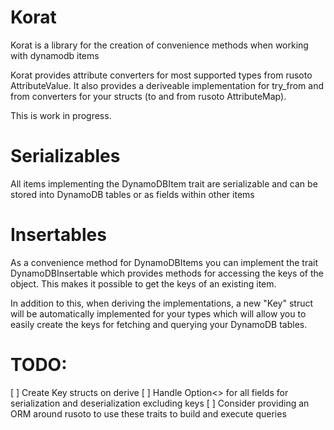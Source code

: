 # Korat

Korat is a library for the creation of convenience methods when working with dynamodb items

Korat provides attribute converters for most supported types from rusoto AttributeValue. It
also provides a deriveable implementation for try_from and from converters for your structs
(to and from rusoto AttributeMap).

This is work in progress. 

# Serializables

All items implementing the DynamoDBItem trait are serializable and can be stored into
DynamoDB tables or as fields within other items

# Insertables

As a convenience method for DynamoDBItems you can implement the trait DynamoDBInsertable
which provides methods for accessing the keys of the object. This makes it possible to get
the keys of an existing item.

In addition to this, when deriving the implementations, a new "Key" struct will be
automatically implemented for your types which will allow you to easily create the keys for
fetching and querying your DynamoDB tables.


# TODO:

[ ] Create Key structs on derive
[ ] Handle Option<> for all fields for serialization and deserialization excluding keys
[ ] Consider providing an ORM around rusoto to use these traits to build and execute queries
